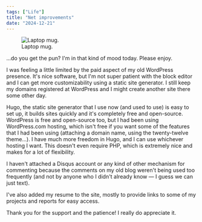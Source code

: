 ```yaml
---
tags: ["Life"]
title: "Net improvements"
date: "2024-12-21"
---
```


<figure><img src="/posts/net_improvements/laptop_mug.jpg" alt="Laptop mug.">
  <figcaption>Laptop mug.</figcaption></figure>

...do you get the pun? I'm in that kind of mood today. Please enjoy.

<!--more-->

I was feeling a little limited by the paid aspect of my old WordPress presence. It's nice software, but I'm not super patient with the block editor and I can get more customizability using a static site generator. I still keep my domains registered at WordPress and I might create another site there some other day.

Hugo, the static site generator that I use now (and used to use) is easy to set up, it builds sites quickly and it's completely free and open-source. WordPress is free and open-source too, but I had been using WordPress.com hosting, which isn't free if you want some of the features that I had been using (attaching a domain name, using the twenty-twelve theme...). I have much more freedom in Hugo, and I can use whichever hosting I want. This doesn't even require PHP, which is extremely nice and makes for a lot of flexibility.

I haven't attached a Disqus account or any kind of other mechanism for commenting because the comments on my old blog weren't being used too frequently (and not by anyone who I didn't already know — I guess we can just text).

I've also added my resume to the site, mostly to provide links to some of my projects and reports for easy access.

Thank you for the support and the patience! I really do appreciate it.
